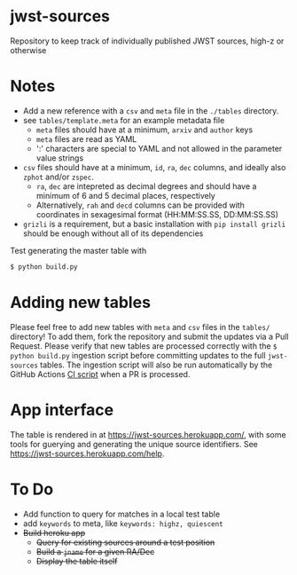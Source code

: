 # jwst-sources
Repository to keep track of individually published JWST sources, high-z or otherwise

# Notes

- Add a new reference with a `csv` and `meta` file in the `./tables` directory.
- see `tables/template.meta` for an example metadata file
  - `meta` files should have at a minimum, `arxiv` and `author` keys
  - `meta` files are read as YAML
  - ':' characters are special to YAML and not allowed in the parameter value strings
- `csv` files should have at a minimum, `id`, `ra`, `dec` columns, and ideally also `zphot` and/or `zspec`.  
  - `ra`, `dec` are intepreted as decimal degrees and should have a minimum of 6 and 5 decimal places, respectively
  - Alternatively, `rah` and `decd` columns can be provided with coordinates in sexagesimal format (HH:MM:SS.SS, DD:MM:SS.SS)
- `grizli` is a requirement, but a basic installation with `pip install grizli` should be enough without all of its dependencies

Test generating the master table with 

```bash 
$ python build.py
```

# Adding new tables

Please feel free to add new tables with `meta` and `csv` files in the `tables/` directory!  To add them, fork the repository and submit the updates via a Pull Request.  Please verify that new tables are processed correctly with the `$ python build.py` ingestion script before committing updates to the full `jwst-sources` tables.  The ingestion script will also be run automatically by the GitHub Actions [CI script](https://github.com/dawn-cph/jwst-sources/actions) when a PR is processed.

# App interface

The table is rendered in at https://jwst-sources.herokuapp.com/, with some tools for guerying and generating the unique source identifiers. 
 See https://jwst-sources.herokuapp.com/help.

# To Do

- Add function to query for matches in a local test table
- add `keywords` to meta, like `keywords: highz, quiescent`
- ~~Build heroku app~~
  - ~~Query for existing sources around a test position~~
  - ~~Build a `jname` for a given RA/Dec~~
  - ~~Display the table itself~~
